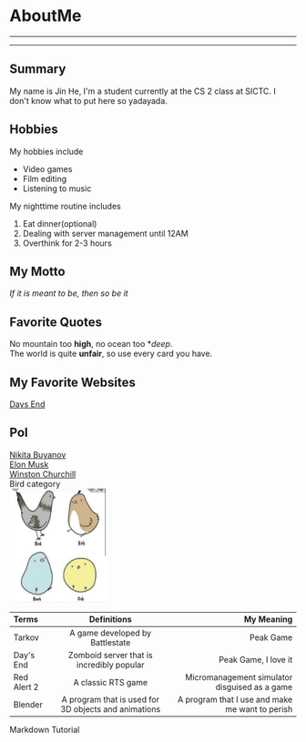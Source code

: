 # AboutMe
---
---
## Summary

My name is Jin He, I'm a student currently at the CS 2 class at SICTC. I don't know what to put here so yadayada.

[1]: https://en.wikipedia.org/wiki/Escape_from_Tarkov
[2]: https://en.wikipedia.org/wiki/Elon_Musk
[3]: https://en.wikipedia.org/wiki/Winston_Churchill

Hobbies
-

My hobbies include

- Video games
- Film editing
- Listening to music

My nighttime routine includes

 1. Eat dinner(optional)
 2. Dealing with server management until 12AM
 3. Overthink for 2-3 hours

## My Motto

*If it is meant to be, then so be it*

## Favorite Quotes

No mountain too **high**, no ocean too **deep*. <br>
The world is quite **unfair**, so use every card you have.

## My Favorite Websites
[Days End](https://daysendrp.com)

## PoI

[Nikita Buyanov][1] <br>
[Elon Musk][2] <br>
[Winston Churchill][3] <br>
Bird category <br>
<kbd>
<img src="https://github.com/lordopower1/AboutMe/blob/main/img/borbs-rqjejf.png" height="200px" width="170px"></kbd>

| Terms | Definitions | My Meaning |
|:- |  :----:  | ---: |
|Tarkov| A game developed by Battlestate | Peak Game |
|Day's End| Zomboid server that is incredibly popular | Peak Game, I love it |
|Red Alert 2| A classic RTS game | Micromanagement simulator disguised as a game |
|Blender| A program that is used for 3D objects and animations | A program that I use and make me want to perish |

Markdown Tutorial
